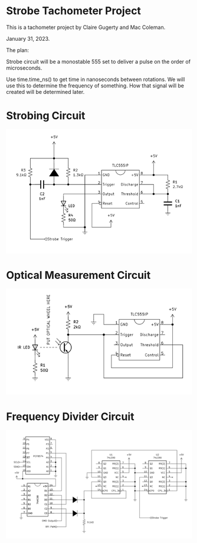 # Strobe Tachometer Project
This is a tachometer project by Claire Gugerty and Mac Coleman.

January 31, 2023.


The plan:

Strobe circuit will be a monostable 555 set to deliver
a pulse on the order of microseconds.

Use time.time_ns() to get time in nanoseconds between rotations.
We will use this to determine the frequency of something.
How that signal will be created will be determined later.


# Strobing Circuit
![The schematic of the strobing circuit](./SchematicSVGs/StrobingCircuitCleaned.svg)

# Optical Measurement Circuit
![The schematic of the optical measurement circuit](./SchematicSVGs/OpticalMeasurementDeviceCleaned.svg)

# Frequency Divider Circuit
![The schematic of the frequency divider](./SchematicSVGs/FrequencyDividerCleaned.svg)
